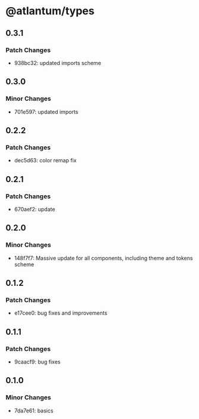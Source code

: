 # @atlantum/types

## 0.3.1

### Patch Changes

-   938bc32: updated imports scheme

## 0.3.0

### Minor Changes

-   701e597: updated imports

## 0.2.2

### Patch Changes

-   dec5d63: color remap fix

## 0.2.1

### Patch Changes

-   670aef2: update

## 0.2.0

### Minor Changes

-   148f7f7: Massive update for all components, including theme and tokens scheme

## 0.1.2

### Patch Changes

-   e17cee0: bug fixes and improvements

## 0.1.1

### Patch Changes

-   9caacf9: bug fixes

## 0.1.0

### Minor Changes

-   7da7e61: basics
